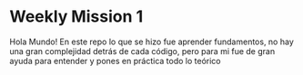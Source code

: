 # Weekly Mission 1
Hola Mundo!
En este repo lo que se hizo fue aprender fundamentos, no hay una gran complejidad detrás de cada código, pero para mi fue de gran ayuda para entender y pones en práctica todo lo teórico
